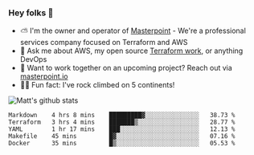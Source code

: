 

### Hey folks 👋

- ⛅️ I'm the owner and operator of [Masterpoint](https://masterpoint.io) - We're a professional services company focused on Terraform and AWS
- 💬 Ask me about AWS, my open source [Terraform work](https://github.com/masterpointio?q=terraform&type=&language=hcl), or anything DevOps
- 🔨 Want to work together on an upcoming project? Reach out via [masterpoint.io](https://masterpoint.io)
- 🧗‍♂️ Fun fact: I've rock climbed on 5 continents! 


![Matt's github stats](https://github-readme-stats.vercel.app/api?username=Gowiem&count_private=true&theme=cobalt&show_icons=true)

<!--START_SECTION:waka-->
```text
Markdown    4 hrs 8 mins    █████████▓░░░░░░░░░░░░░░░   38.73 % 
Terraform   3 hrs 4 mins    ███████▒░░░░░░░░░░░░░░░░░   28.77 % 
YAML        1 hr 17 mins    ███░░░░░░░░░░░░░░░░░░░░░░   12.13 % 
Makefile    45 mins         █▓░░░░░░░░░░░░░░░░░░░░░░░   07.16 % 
Docker      35 mins         █▒░░░░░░░░░░░░░░░░░░░░░░░   05.53 % 
```
<!--END_SECTION:waka-->
